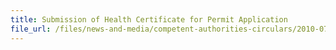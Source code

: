 ```yaml
---
title: Submission of Health Certificate for Permit Application 
file_url: /files/news-and-media/competent-authorities-circulars/2010-07-06-CA.pdf
---
```

